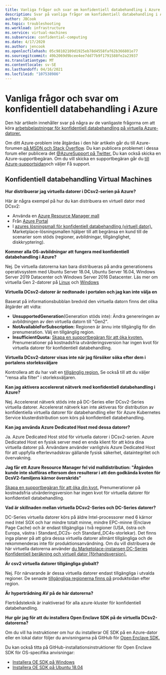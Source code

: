 ```yaml
---
title: Vanliga frågor och svar om konfidentiell databehandling i Azure
description: Svar på vanliga frågor om konfidentiell databehandling i Azure.
author: JBCook
ms.topic: troubleshooting
ms.workload: infrastructure
ms.service: virtual-machines
ms.subservice: confidential-computing
ms.date: 4/17/2020
ms.author: jencook
ms.openlocfilehash: 05c98102109d1925eb78d4558faf62b366801e77
ms.sourcegitcommit: 49b2069d9bcee4ee7dd77b9f1791588fe2a23937
ms.translationtype: MT
ms.contentlocale: sv-SE
ms.lasthandoff: 04/16/2021
ms.locfileid: "107538986"
---
```

# <a name="frequently-asked-questions-for-azure-confidential-computing"></a>Vanliga frågor och svar om konfidentiell databehandling i Azure

Den här artikeln innehåller svar på några av de vanligaste frågorna om att köra [arbetsbelastningar för konfidentiell databehandling på virtuella Azure-datorer.](overview.md)

Om ditt Azure-problem inte åtgärdas i den här artikeln går du till Azure-forumen [på MSDN och Stack Overflow](https://azure.microsoft.com/support/forums/). Du kan publicera problemet i dessa forum eller publicera det [ @AzureSupport på Twitter.](https://twitter.com/AzureSupport) Du kan också skicka en Azure-supportbegäran. Om du vill skicka en supportbegäran går du [till Azure-supportsidan](https://azure.microsoft.com/support/options/)och väljer Få support.

## <a name="confidential-computing-virtual-machines"></a>Konfidentiell databehandling Virtual Machines <a id="vm-faq"></a>

**Hur distribuerar jag virtuella datorer i DCsv2-serien på Azure?**

Här är några exempel på hur du kan distribuera en virtuell dator med DCsv2:
   - Använda en [Azure Resource Manager mall](../virtual-machines/windows/template-description.md)
   - Från [Azure Portal](https://portal.azure.com/#create/hub)
   - I [azures lösningsmall för konfidentiell databehandling (virtuell dator).](https://azuremarketplace.microsoft.com/marketplace/apps/microsoft-azure-compute.acc-virtual-machine-v2?tab=overview) Marketplace-lösningsmallen hjälper till att begränsa en kund till de scenarier som stöds (regioner, avbildningar, tillgänglighet, diskkryptering). 

**Kommer alla OS-avbildningar att fungera med konfidentiell databehandling i Azure?**

Nej. De virtuella datorerna kan bara distribueras på andra generationens operativsystem med Ubuntu Server 18.04, Ubuntu Server 16.04, Windows Server 2019 Datacenter och Windows Server 2016 Datacenter. Läs mer om virtuella Gen 2-datorer på [Linux](../virtual-machines/generation-2.md) och [Windows](../virtual-machines/generation-2.md)

**Virtuella DCsv2-datorer är nedtonade i portalen och jag kan inte välja en**

Baserat på informationsbubblan bredvid den virtuella datorn finns det olika åtgärder att vidta:
   -    **UnsupportedGeneration**(Generation stöds inte): Ändra genereringen av avbildningen av den virtuella datorn till "Gen2".
   -    **NotAvailableForSubscription:** Regionen är ännu inte tillgänglig för din prenumeration. Välj en tillgänglig region.
   -    **InsufficientQuota:** [Skapa en supportbegäran för att öka kvoten.](../azure-portal/supportability/per-vm-quota-requests.md) Prenumerationer på kostnadsfria utvärderingsversion har ingen kvot för virtuella datorer för konfidentiell databehandling. 

**Virtuella DCsv2-datorer visas inte när jag försöker söka efter dem i portalens storleksväljare**

Kontrollera att du har valt en [tillgänglig region.](https://azure.microsoft.com/global-infrastructure/services/?products=virtual-machines) Se också till att du väljer "rensa alla filter" i storleksväljaren. 

**Kan jag aktivera accelererat nätverk med konfidentiell databehandling i Azure?**

 Nej. Accelererat nätverk stöds inte på DC-Series eller DCsv2-Series virtuella datorer. Accelererat nätverk kan inte aktiveras för distribution av konfidentiella virtuella datorer för databehandling eller för Azure Kubernetes Service klusterdistribution som körs på konfidentiell databehandling.

**Kan jag använda Azure Dedicated Host med dessa datorer?**

Ja. Azure Dedicated Host stöd för virtuella datorer i DCsv2-serien. Azure Dedicated Host en fysisk server med en enda klient för att köra dina virtuella datorer på. Användare använder vanligtvis Azure Dedicated Host för att uppfylla efterlevnadskrav gällande fysisk säkerhet, dataintegritet och övervakning. 

**Jag får ett Azure Resource Manager fel vid malldistribution: "Åtgärden kunde inte slutföras eftersom den resulterar i att den godkända kvoten för DcsV2-familjens kärnor överskrids"**

[Skapa en supportbegäran för att öka din kvot.](../azure-portal/supportability/per-vm-quota-requests.md) Prenumerationer på kostnadsfria utvärderingsversion har ingen kvot för virtuella datorer för konfidentiell databehandling. 

**Vad är skillnaden mellan virtuella DCsv2-Series och DC-Series datorer?**

DC-Series virtuella datorer körs på äldre Intel-processorer med 6 kärnor med Intel SGX och har mindre totalt minne, mindre EPC-minne (Enclave Page Cache) och är endast tillgängliga i två regioner (USA, östra och Europa, västra i Standard_DC2s- och Standard_DC4s-storlekar). Det finns inga planer på att göra dessa virtuella datorer allmänt tillgängliga och de rekommenderas inte för produktionsanvändning. Om du vill distribuera de här virtuella datorerna använder [du Marketplace-instansen DC-Series Konfidentiell beräkning och virtuell dator [förhandsversion].](https://azuremarketplace.microsoft.com/marketplace/apps/microsoft-azure-compute.confidentialcompute?tab=Overview)

**Är csv2 virtuella datorer tillgängliga globalt?**

Nej. För närvarande är dessa virtuella datorer endast tillgängliga i utvalda regioner. De senaste [tillgängliga regionerna finns på](https://azure.microsoft.com/global-infrastructure/services/?products=virtual-machines) produktsidan efter region. 

**Är hypertrådning AV på de här datorerna?**

Flertrådsteknik är inaktiverad för alla azure-kluster för konfidentiell databehandling.

**Hur gör jag för att du installera Open Enclave SDK på de virtuella DCsv2-datorerna?**
   
Om du vill ha instruktioner om hur du installerar OE SDK på en Azure-dator eller en lokal dator följer du anvisningarna på GitHub för [Open Enclave SDK.](https://github.com/openenclave/openenclave)
     
Du kan också titta på GitHub-installationsinstruktioner för Open Enclave SDK för OS-specifika anvisningar:
   - [Installera OE SDK på Windows](https://github.com/openenclave/openenclave/blob/master/docs/GettingStartedDocs/install_oe_sdk-Windows.md)
   - [Installera OE SDK på Ubuntu 18.04](https://github.com/openenclave/openenclave/blob/master/docs/GettingStartedDocs/install_oe_sdk-Ubuntu_18.04.md)